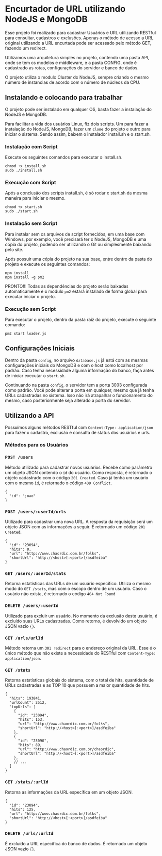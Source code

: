 # Encurtador de URL utilizando NodeJS e MongoDB

Esse projeto foi realizado para cadastrar Usuários e URL utilizando RESTful para consultar, cadastros e exclusões.
Apenas o método de acesso a URL original utilizando a URL encurtada pode ser acessado pelo método GET, fazendo um redirect.

Utilizamos uma arquitetura simples no projeto, contendo uma pasta API, onde se tem os modelos e middleware, e a pasta CONFIG, onde é cadastrado as rotas, configurações do servidor e banco de dados.

O projeto utiliza o modulo Cluster do NodeJS, sempre criando o mesmo número de instancias de acordo com o número de núcleos da CPU.

Instalando e colocando para trabalhar
-------------------------------------------

O projeto pode ser instalado em qualquer OS, basta fazer a instalação do NodeJS e MongoDB.

Para facilitar a vida dos usuários Linux, fiz dois scripts. Um para fazer a instalação do NodeJS, MongoDB, fazer um `clone` do projeto e outro para iniciar o sistema.
Sendo assim, baixem o instalador install.sh e o start.sh.

### Instalação com Script

Execute os seguintes comandos para executar o install.sh.
```
chmod +x install.sh
sudo ./install.sh
```

### Execução com Script

Após a conclusão dos scripts install.sh, é só rodar o start.sh da mesma maneira para iniciar o mesmo.
```
chmod +x start.sh
sudo ./start.sh
```

### Instalação sem Script

Para instalar sem os arquivos de script fornecidos, em uma base com Windows, por exemplo, você precisará ter o NodeJS, MongoDB e uma cópia do projeto, podendo ser utilizando o Git ou simplesmente baixando pelo site.

Após possuir uma cópia do projeto na sua base, entre dentro da pasta do projeto e execute os seguintes comandos:
```
npm install
npm install -g pm2
```
PRONTO!!! Todas as dependências do projeto serão baixadas automaticamente e o modulo `pm2` estará instalado de forma global para executar iniciar o projeto.

### Execução sem Script

Para executar o projeto, dentro da pasta raiz do projeto, execute o seguinte comando:
```
pm2 start loader.js
```

Configurações Iniciais
-------------------------

Dentro da pasta `config`, no arquivo `database.js` já está com as mesmas configurações iniciais do MongoDB e com o host como localhost por padrão. Caso tenha necessidade alguma informação do banco, faça antes de iniciar executar o `start.sh`.

Continuando na pasta `config`, o servidor tem a porta 3003 configurada como padrão. Você pode alterar a porta em qualquer, mesmo que já tenha URLs cadastradas no sistema. Isso não irá atrapalhar o funcionamento do mesmo, caso posteriormente seja alterado a porta do servidor.

Utilizando a API
-----------------

Possuímos alguns métodos RESTful com `Content-Type: application/json` para fazer o cadastro, exclusão e consulta de status dos usuários e urls.

### Métodos para os Usuários

### ```POST /users```

Método utilizado para cadastrar novos usuários. Recebe como parâmetro um objeto JSON contendo o `id` do usuário. Como resposta, é retornado o objeto cadastrado com o código `201 Created`. Caso já tenha um usuário com o mesmo `id`, é retornado o código `409 Conflict`.
```
{
  "id": "joao"
}
```

### ```POST /users/:userId/urls```
Utilizado para cadastrar uma nova URL. A resposta da requisição será um objeto JSON com as informações a seguir. É retornado um código `201 Created`.
```
{
  "id": "23094",
  "hits": 0,
  "url": "http://www.chaordic.com.br/folks",
  "shortUrl": "http://<host>[:<port>]/asdfeiba"
}
```

### ```GET /users/:userId/stats```
Retorna estatísticas das URLs de um usuário especifico. Utiliza o mesmo modo do `GET /stats`, mas com o escopo dentro de um usuário.
Caso o usuário não exista, é retornado o código `404 Not Found`

### ```DELETE /users/:userId```
Utilizado para excluir um usuário. No momento da exclusão deste usuário, é excluído suas URLs cadastradas. Como retorno, é devolvido um objeto JSON vazio `{}`.

### ```GET /urls/urlId```
Método retorna um `301 redirect` para o endereço original da URL. Esse é o único método que não existe a necessidade do RESTful com `Content-Type: application/json`.

### ```GET /stats```
Retorna estatísticas globais do sistema, com o total de hits, quantidade de URLs cadastradas e as TOP 10 que possuem a maior quantidade de hits.
```
{
  "hits": 193841,
  "urlCount": 2512,
  "topUrls": [
    {
      "id": "23094",
      "hits": 153,
      "url": "http://www.chaordic.com.br/folks",
      "shortUrl": "http://<host>[:<port>]/asdfeiba"
    },
    {
      "id": "23090",
      "hits": 89,
      "url": "http://www.chaordic.com.br/chaordic",
      "shortUrl": "http://<host>[:<port>]/asdfeiba"
    },
    // ...
  ]
}
```

### ```GET /stats/:urlId```
Retorna as informações da URL específica em um objeto JSON.
```
{
  "id": "23094",
  "hits": 125,
  "url": "http://www.chaordic.com.br/folks",
  "shortUrl": "http://<host>[:<port>]/asdfeiba"
}
```

### ```DELETE /urls/:urlId```
É excluído a URL específica do banco de dados. É retornado um objeto JSON vazio `{}`.
